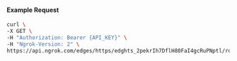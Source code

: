 <!-- Code generated for API Clients. DO NOT EDIT. -->

#### Example Request

```bash
curl \
-X GET \
-H "Authorization: Bearer {API_KEY}" \
-H "Ngrok-Version: 2" \
https://api.ngrok.com/edges/https/edghts_2pekrIh7DflH80FaI4gcRuPNptl/routes/edghtsrt_2pekrJFySx0uIBHu3IOO0nQGTIC/oidc
```
